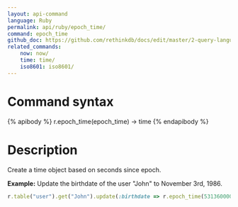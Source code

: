 ```yaml
---
layout: api-command 
language: Ruby
permalink: api/ruby/epoch_time/
command: epoch_time
github_doc: https://github.com/rethinkdb/docs/edit/master/2-query-language/api/ruby/dates-and-times/epoch_time.md
related_commands:
    now: now/
    time: time/
    iso8601: iso8601/
---
```


# Command syntax #

{% apibody %}
r.epoch_time(epoch_time) &rarr; time
{% endapibody %}

# Description #

Create a time object based on seconds since epoch.

__Example:__ Update the birthdate of the user "John" to November 3rd, 1986.

```rb
r.table("user").get("John").update(:birthdate => r.epoch_time(531360000)).run(conn)
```
